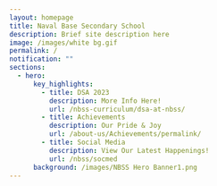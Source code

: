 ```yaml
---
layout: homepage
title: Naval Base Secondary School
description: Brief site description here
image: /images/white bg.gif
permalink: /
notification: ""
sections:
  - hero:
      key_highlights:
        - title: DSA 2023
          description: More Info Here!
          url: /nbss-curriculum/dsa-at-nbss/
        - title: Achievements
          description: Our Pride & Joy
          url: /about-us/Achievements/permalink/
        - title: Social Media
          description: View Our Latest Happenings!
          url: /nbss/socmed
      background: /images/NBSS Hero Banner1.png
---
```

